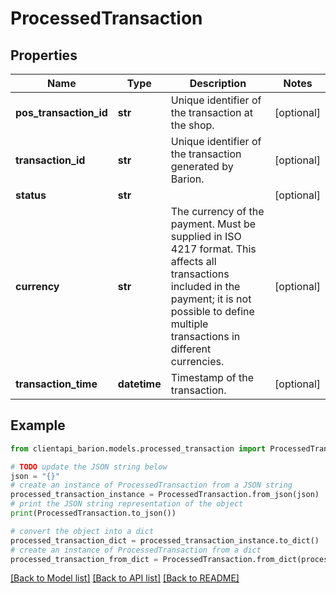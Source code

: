 # ProcessedTransaction


## Properties

Name | Type | Description | Notes
------------ | ------------- | ------------- | -------------
**pos_transaction_id** | **str** | Unique identifier of the transaction at the shop. | [optional] 
**transaction_id** | **str** | Unique identifier of the transaction generated by Barion. | [optional] 
**status** | **str** |  | [optional] 
**currency** | **str** | The currency of the payment. Must be supplied in ISO 4217 format. This affects all transactions included in the payment; it is not possible to define multiple transactions in different currencies. | [optional] 
**transaction_time** | **datetime** | Timestamp of the transaction. | [optional] 

## Example

```python
from clientapi_barion.models.processed_transaction import ProcessedTransaction

# TODO update the JSON string below
json = "{}"
# create an instance of ProcessedTransaction from a JSON string
processed_transaction_instance = ProcessedTransaction.from_json(json)
# print the JSON string representation of the object
print(ProcessedTransaction.to_json())

# convert the object into a dict
processed_transaction_dict = processed_transaction_instance.to_dict()
# create an instance of ProcessedTransaction from a dict
processed_transaction_from_dict = ProcessedTransaction.from_dict(processed_transaction_dict)
```
[[Back to Model list]](../README.md#documentation-for-models) [[Back to API list]](../README.md#documentation-for-api-endpoints) [[Back to README]](../README.md)


